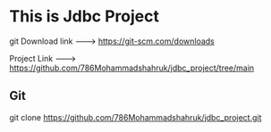 # This is Jdbc Project

git Download link ---> https://git-scm.com/downloads

Project Link ---> https://github.com/786Mohammadshahruk/jdbc_project/tree/main

Git
--------------

git clone https://github.com/786Mohammadshahruk/jdbc_project.git